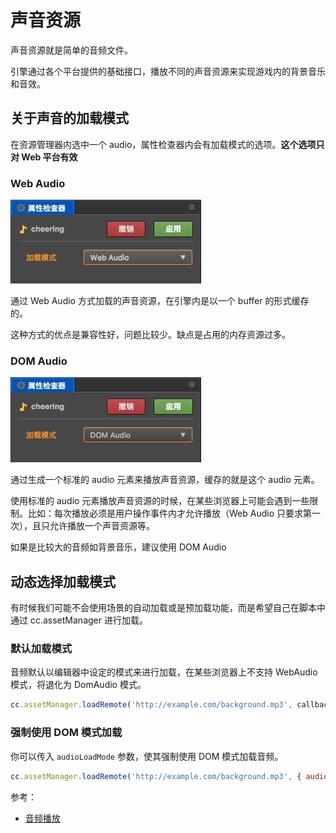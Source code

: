 # 声音资源

声音资源就是简单的音频文件。

引擎通过各个平台提供的基础接口，播放不同的声音资源来实现游戏内的背景音乐和音效。

## 关于声音的加载模式

在资源管理器内选中一个 audio，属性检查器内会有加载模式的选项。**这个选项只对 Web 平台有效**

### Web Audio

![web_audio.png](atlas/web_audio.png)

通过 Web Audio 方式加载的声音资源，在引擎内是以一个 buffer 的形式缓存的。

这种方式的优点是兼容性好，问题比较少。缺点是占用的内存资源过多。

### DOM Audio

![dom_audio.png](atlas/dom_audio.png)

通过生成一个标准的 audio 元素来播放声音资源，缓存的就是这个 audio 元素。

使用标准的 audio 元素播放声音资源的时候，在某些浏览器上可能会遇到一些限制。比如：每次播放必须是用户操作事件内才允许播放（Web Audio 只要求第一次），且只允许播放一个声音资源等。

如果是比较大的音频如背景音乐，建议使用 DOM Audio

## 动态选择加载模式

有时候我们可能不会使用场景的自动加载或是预加载功能，而是希望自己在脚本中通过 cc.assetManager 进行加载。

### 默认加载模式

音频默认以编辑器中设定的模式来进行加载，在某些浏览器上不支持 WebAudio 模式，将退化为 DomAudio 模式。

```js
cc.assetManager.loadRemote('http://example.com/background.mp3', callback);
```

### 强制使用 DOM 模式加载

你可以传入 `audioLoadMode` 参数，使其强制使用 DOM 模式加载音频。

```js
cc.assetManager.loadRemote('http://example.com/background.mp3', { audioLoadMode: cc.AudioClip.LoadMode.DOM_AUDIO }, callback);
```

参考：

- [音频播放](../audio/audio.md)